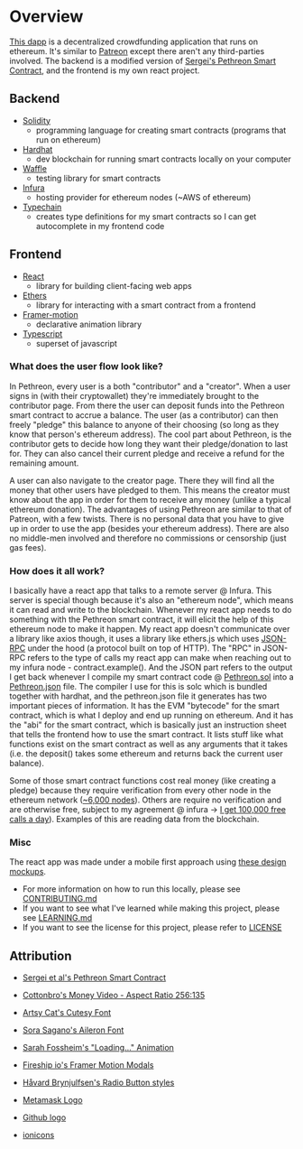 # Overview

[This dapp](https://github.com/Chris56974/Pethreon) is a decentralized crowdfunding application that runs on ethereum. It's similar to [Patreon](https://www.patreon.com/) except there aren't any third-parties involved. The backend is a modified version of [Sergei's Pethreon Smart Contract](https://github.com/s-tikhomirov/pethreon), and the frontend is my own react project.

## Backend

- [Solidity](https://docs.soliditylang.org/)
  - programming language for creating smart contracts (programs that run on ethereum)
- [Hardhat](https://hardhat.org/)
  - dev blockchain for running smart contracts locally on your computer
- [Waffle](https://getwaffle.io/)
  - testing library for smart contracts
- [Infura](https://infura.io/)
  - hosting provider for ethereum nodes (~AWS of ethereum)
- [Typechain](https://github.com/dethcrypto/TypeChain)
  - creates type definitions for my smart contracts so I can get autocomplete in my frontend code

## Frontend

- [React](https://reactjs.org/)
  - library for building client-facing web apps
- [Ethers](https://docs.ethers.io/v5/)
  - library for interacting with a smart contract from a frontend
- [Framer-motion](https://www.framer.com/motion/)
  - declarative animation library
- [Typescript](https://www.typescriptlang.org/)
  - superset of javascript

### What does the user flow look like?

In Pethreon, every user is a both "contributor" and a "creator". When a user signs in (with their cryptowallet) they're immediately brought to the contributor page. From there the user can deposit funds into the Pethreon smart contract to accrue a balance. The user (as a contributor) can then freely "pledge" this balance to anyone of their choosing (so long as they know that person's ethereum address). The cool part about Pethreon, is the contributor gets to decide how long they want their pledge/donation to last for. They can also cancel their current pledge and receive a refund for the remaining amount.

A user can also navigate to the creator page. There they will find all the money that other users have pledged to them. This means the creator must know about the app in order for them to receive any money (unlike a typical ethereum donation). The advantages of using Pethreon are similar to that of Patreon, with a few twists. There is no personal data that you have to give up in order to use the app (besides your ethereum address). There are also no middle-men involved and therefore no commissions or censorship (just gas fees). 

### How does it all work?

I basically have a react app that talks to a remote server @ Infura. This server is special though because it's also an "ethereum node", which means it can read and write to the blockchain. Whenever my react app needs to do something with the Pethreon smart contract, it will elicit the help of this ethereum node to make it happen. My react app doesn't communicate over a library like axios though, it uses a library like ethers.js which uses [JSON-RPC](https://en.wikipedia.org/wiki/JSON-RPC) under the hood (a protocol built on top of HTTP). The "RPC" in JSON-RPC refers to the type of calls my react app can make when reaching out to my infura node - contract.example(). And the JSON part refers to the output I get back whenever I compile my smart contract code @ [Pethreon.sol](https://github.com/Chris56974/Pethreon/blob/main/packages/backend/contracts/Pethreon.sol) into a [Pethreon.json](https://github.com/Chris56974/Pethreon/blob/main/packages/backend/deployments/localhost/Pethreon.json) file. The compiler I use for this is solc which is bundled together with hardhat, and the pethreon.json file it generates has two important pieces of information. It has the EVM "bytecode" for the smart contract, which is what I deploy and end up running on ethereum. And it has the "abi" for the smart contract, which is basically just an instruction sheet that tells the frontend how to use the smart contract. It lists stuff like what functions exist on the smart contract as well as any arguments that it takes (i.e. the deposit() takes some ethereum and returns back the current user balance).

Some of those smart contract functions cost real money (like creating a pledge) because they require verification from every other node in the ethereum network ([~6,000 nodes](https://www.ethernodes.org/history)). Others are require no verification and are otherwise free, subject to my agreement @ infura -> [I get 100,000 free calls a day](https://infura.io/pricing)). Examples of this are reading data from the blockchain.

### Misc 

The react app was made under a mobile first approach using [these design mockups](https://www.figma.com/file/dwPfF2lhw84J4PZdZTIQvL/Pethreon?node-id=0%3A1).

- For more information on how to run this locally, please see [CONTRIBUTING.md](https://github.com/Chris56974/Pethreon/blob/main/CONTRIBUTING.md)
- If you want to see what I've learned while making this project, please see [LEARNING.md](https://github.com/Chris56974/Pethreon/blob/main/LEARNING.md) 
- If you want to see the license for this project, please refer to [LICENSE](https://github.com/Chris56974/Pethreon/blob/main/LICENSE)

## Attribution

- [Sergei et al's Pethreon Smart Contract](https://github.com/s-tikhomirov/pethreon)

- [Cottonbro's Money Video - Aspect Ratio 256:135](https://www.pexels.com/video/hands-hand-rich-green-3943965/)

- [Artsy Cat's Cutesy Font](https://www.dafont.com/cutesy.font)

- [Sora Sagano's Aileron Font](https://fontsarena.com/aileron-by-sora-sagano/)

- [Sarah Fossheim's "Loading..." Animation](https://fossheim.io/writing/posts/react-text-splitting-animations/)

- [Fireship io's Framer Motion Modals](https://www.youtube.com/watch?v=SuqU904ZHA4&t=576s)

- [Håvard Brynjulfsen's Radio Button styles](https://codepen.io/havardob/pen/dyYXBBr)

- [Metamask Logo](https://github.com/MetaMask/brand-resources)

- [Github logo](https://github.com/logos)

- [ionicons](https://ionic.io/ionicons)